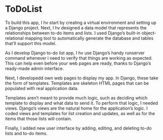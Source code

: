 # ToDoList
To build this app, I hv start by creating a virtual environment and setting up a Django project. 
Next, I hv designed a data model that represents the relationships between to-do items and lists. 
I used Django’s built-in object-relational mapping tool to automatically generate the database 
and tables that’ll support this model.

As I develop Django to-do list app, I hv use Django’s handy runserver command whenever i need 
to verify that things are working as expected. This can help even before your web pages are ready,
thanks to Django’s ready-made admin interface.

Next, I developedd own web pages to display my app. In Django, these take the form of templates. 
Templates are skeleton HTML pages that can be populated with real application data.

Templates aren’t meant to provide much logic, such as deciding which template to display and what 
data to send it. To perform that logic, I needed views. Django’s views are the natural home for the
application’s logic.
I coded views and templates for list creation and updates, as well as for the items that those 
lists will contain. 

Finally, I added new user interface by adding, editing, and deleting to-do lists and to-do items.
